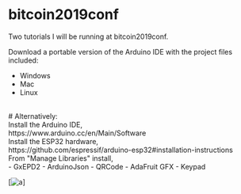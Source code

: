 # bitcoin2019conf
Two tutorials I will be running at  bitcoin2019conf.

Download a portable version of the Arduino IDE with the project files included:

- Windows
- Mac
- Linux
 
<br>
# Alternatively:<br>
Install the Arduino IDE,<br>
https://www.arduino.cc/en/Main/Software

<br>
Install the ESP32 hardware,<br>
https://github.com/espressif/arduino-esp32#installation-instructions

<br>
From "Manage Libraries" install,<br>
- GxEPD2
- ArduinoJson
- QRCode
- AdaFruit GFX
- Keypad


[![a](https://i.imgur.com/mCfnhZN.png)]



